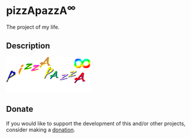# pizzApazzA<sup>&#8734;</sup>
The project of my life.

## Description
![pizzApazza.png](https://github.com/gianpierodiblasi/pizzApazzAinfinity/blob/master/pizzApazzA.png?raw=true)

## Donate
If you would like to support the development of this and/or other projects, consider making a [donation](https://www.paypal.com/donate/?business=HCDX9BAEYDF4C&no_recurring=0&currency_code=EUR).